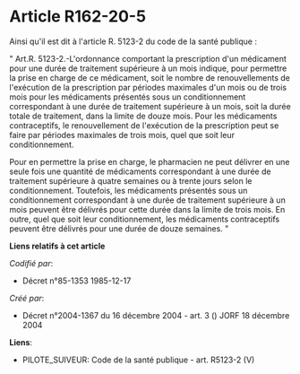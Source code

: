 # Article R162-20-5

Ainsi qu'il est dit à l'article R. 5123-2 du code de la santé publique : 

" Art.R. 5123-2.-L'ordonnance comportant la prescription d'un médicament pour une durée de traitement supérieure à un mois
indique, pour permettre la prise en charge de ce médicament, soit le nombre de renouvellements de l'exécution de la
prescription par périodes maximales d'un mois ou de trois mois pour les médicaments présentés sous un conditionnement
correspondant à une durée de traitement supérieure à un mois, soit la durée totale de traitement, dans la limite de douze
mois. Pour les médicaments contraceptifs, le renouvellement de l'exécution de la prescription peut se faire par périodes
maximales de trois mois, quel que soit leur conditionnement. 

Pour en permettre la prise en charge, le pharmacien ne peut délivrer en une seule fois une quantité de médicaments
correspondant à une durée de traitement supérieure à quatre semaines ou à trente jours selon le conditionnement. Toutefois,
les médicaments présentés sous un conditionnement correspondant à une durée de traitement supérieure à un mois peuvent être
délivrés pour cette durée dans la limite de trois mois. En outre, quel que soit leur conditionnement, les médicaments
contraceptifs peuvent être délivrés pour une durée de douze semaines. "

**Liens relatifs à cet article**

_Codifié par_:

  - Décret n°85-1353 1985-12-17

_Créé par_:

  - Décret n°2004-1367 du 16 décembre 2004 - art. 3 () JORF 18 décembre 2004

**Liens**:

  - PILOTE_SUIVEUR: Code de la santé publique - art. R5123-2 (V)
